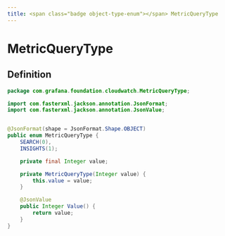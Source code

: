 ```yaml
---
title: <span class="badge object-type-enum"></span> MetricQueryType
---
```

# <span class="badge object-type-enum"></span> MetricQueryType

## Definition

```java
package com.grafana.foundation.cloudwatch.MetricQueryType;

import com.fasterxml.jackson.annotation.JsonFormat;
import com.fasterxml.jackson.annotation.JsonValue;


@JsonFormat(shape = JsonFormat.Shape.OBJECT)
public enum MetricQueryType {
    SEARCH(0),
    INSIGHTS(1);

    private final Integer value;

    private MetricQueryType(Integer value) {
        this.value = value;
    }

    @JsonValue
    public Integer Value() {
        return value;
    }
}

```

